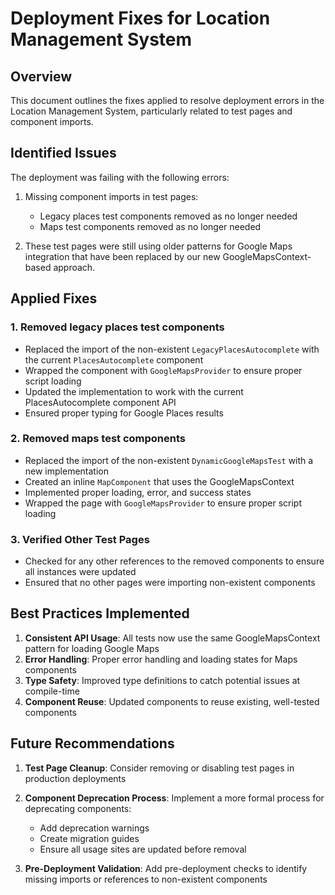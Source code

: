 # Deployment Fixes for Location Management System

## Overview

This document outlines the fixes applied to resolve deployment errors in the Location Management System, particularly related to test pages and component imports.

## Identified Issues

The deployment was failing with the following errors:

1. Missing component imports in test pages:
   - Legacy places test components removed as no longer needed
   - Maps test components removed as no longer needed

2. These test pages were still using older patterns for Google Maps integration that have been replaced by our new GoogleMapsContext-based approach.

## Applied Fixes

### 1. Removed legacy places test components

- Replaced the import of the non-existent `LegacyPlacesAutocomplete` with the current `PlacesAutocomplete` component
- Wrapped the component with `GoogleMapsProvider` to ensure proper script loading
- Updated the implementation to work with the current PlacesAutocomplete component API
- Ensured proper typing for Google Places results

### 2. Removed maps test components

- Replaced the import of the non-existent `DynamicGoogleMapsTest` with a new implementation
- Created an inline `MapComponent` that uses the GoogleMapsContext
- Implemented proper loading, error, and success states
- Wrapped the page with `GoogleMapsProvider` to ensure proper script loading

### 3. Verified Other Test Pages

- Checked for any other references to the removed components to ensure all instances were updated
- Ensured that no other pages were importing non-existent components

## Best Practices Implemented

1. **Consistent API Usage**: All tests now use the same GoogleMapsContext pattern for loading Google Maps
2. **Error Handling**: Proper error handling and loading states for Maps components
3. **Type Safety**: Improved type definitions to catch potential issues at compile-time
4. **Component Reuse**: Updated components to reuse existing, well-tested components

## Future Recommendations

1. **Test Page Cleanup**: Consider removing or disabling test pages in production deployments
2. **Component Deprecation Process**: Implement a more formal process for deprecating components:
   - Add deprecation warnings
   - Create migration guides
   - Ensure all usage sites are updated before removal

3. **Pre-Deployment Validation**: Add pre-deployment checks to identify missing imports or references to non-existent components